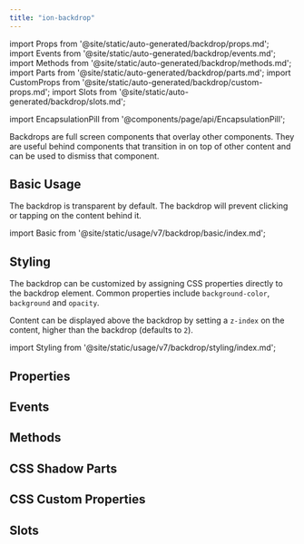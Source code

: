 ```yaml
---
title: "ion-backdrop"
---
```

import Props from '@site/static/auto-generated/backdrop/props.md';
import Events from '@site/static/auto-generated/backdrop/events.md';
import Methods from '@site/static/auto-generated/backdrop/methods.md';
import Parts from '@site/static/auto-generated/backdrop/parts.md';
import CustomProps from '@site/static/auto-generated/backdrop/custom-props.md';
import Slots from '@site/static/auto-generated/backdrop/slots.md';

import EncapsulationPill from '@components/page/api/EncapsulationPill';

<EncapsulationPill type="shadow" />

Backdrops are full screen components that overlay other components. They are useful behind components that transition in on top of other content and can be used to dismiss that component.

## Basic Usage

The backdrop is transparent by default. The backdrop will prevent clicking or tapping on the content behind it.

import Basic from '@site/static/usage/v7/backdrop/basic/index.md';

<Basic />

## Styling

The backdrop can be customized by assigning CSS properties directly to the backdrop element. Common properties include `background-color`, `background` and `opacity`. 

Content can be displayed above the backdrop by setting a `z-index` on the content, higher than the backdrop (defaults to `2`).

import Styling from '@site/static/usage/v7/backdrop/styling/index.md';

<Styling />

## Properties
<Props />

## Events
<Events />

## Methods
<Methods />

## CSS Shadow Parts
<Parts />

## CSS Custom Properties
<CustomProps />

## Slots
<Slots />